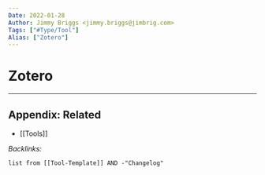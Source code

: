 ```yaml
---
Date: 2022-01-28
Author: Jimmy Briggs <jimmy.briggs@jimbrig.com>
Tags: ["#Type/Tool"]
Alias: ["Zotero"]
---
```


# Zotero

***

## Appendix: Related

- [[Tools]]

*Backlinks:*

```dataview
list from [[Tool-Template]] AND -"Changelog"
```